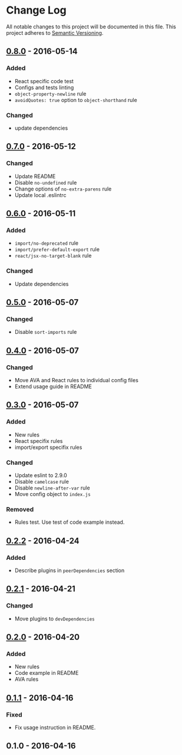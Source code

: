 # Change Log
All notable changes to this project will be documented in this file.
This project adheres to [Semantic Versioning](http://semver.org/).

## [0.8.0] - 2016-05-14
### Added
- React specific code test
- Configs and tests linting
- `object-property-newline` rule
- `avoidQuotes: true` option to `object-shorthand` rule

### Changed
- update dependencies

## [0.7.0] - 2016-05-12
### Changed
- Update README
- Disable `no-undefined` rule
- Change options of `no-extra-parens` rule
- Update local .eslintrc

## [0.6.0] - 2016-05-11
### Added
- `import/no-deprecated` rule
- `import/prefer-default-export` rule
- `react/jsx-no-target-blank` rule

### Changed
- Update dependencies

## [0.5.0] - 2016-05-07
### Changed
- Disable `sort-imports` rule

## [0.4.0] - 2016-05-07
### Changed
- Move AVA and React rules to individual config files
- Extend usage guide in README

## [0.3.0] - 2016-05-07
### Added
- New rules
- React specifix rules
- import/export specifix rules

### Changed
- Update eslint to 2.9.0
- Disable `camelcase` rule
- Disable `newline-after-var` rule
- Move config object to `index.js`

### Removed
- Rules test. Use test of code example instead.

## [0.2.2] - 2016-04-24
### Added
- Describe plugins in `peerDependencies` section

## [0.2.1] - 2016-04-21
### Changed
- Move plugins to `devDependencies`

## [0.2.0] - 2016-04-20
### Added
- New rules
- Code example in README
- AVA rules

## [0.1.1] - 2016-04-16
### Fixed
- Fix usage instruction in README.

## 0.1.0 - 2016-04-16

[0.8.0]: https://github.com/sadorlovsky/codestyle/compare/v0.7.0...v0.8.0
[0.7.0]: https://github.com/sadorlovsky/codestyle/compare/v0.6.0...v0.7.0
[0.6.0]: https://github.com/sadorlovsky/codestyle/compare/v0.5.0...v0.6.0
[0.5.0]: https://github.com/sadorlovsky/codestyle/compare/v0.4.0...v0.5.0
[0.4.0]: https://github.com/sadorlovsky/codestyle/compare/v0.3.0...v0.4.0
[0.3.0]: https://github.com/sadorlovsky/codestyle/compare/v0.2.2...v0.3.0
[0.2.2]: https://github.com/sadorlovsky/codestyle/compare/v0.2.1...v0.2.2
[0.2.1]: https://github.com/sadorlovsky/codestyle/compare/v0.2.0...v0.2.1
[0.2.0]: https://github.com/sadorlovsky/codestyle/compare/v0.1.1...v0.2.0
[0.1.1]: https://github.com/sadorlovsky/codestyle/compare/v0.1.0...v0.1.1
